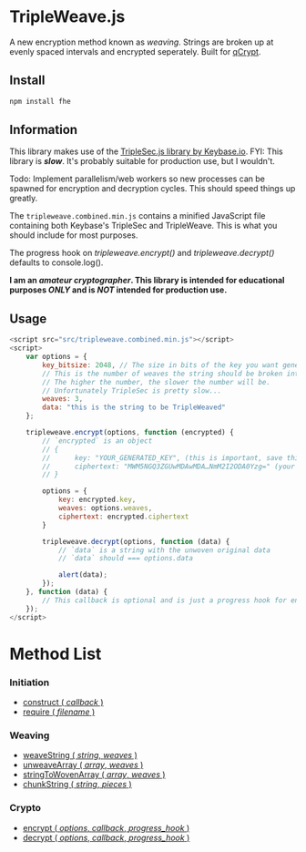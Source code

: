 # TripleWeave.js
A new encryption method known as _weaving_. Strings are broken up at evenly spaced intervals and encrypted seperately. Built for [qCrypt](https://getqcrypt.com/).

## Install
```bash
npm install fhe
```

## Information
This library makes use of the [TripleSec.js library by Keybase.io](https://keybase.io/triplesec/).
FYI: This library is **_slow_**. It's probably suitable for production use, but I wouldn't.

Todo: Implement parallelism/web workers so new processes can be spawned for encryption and decryption cycles. This should speed things up greatly.

The ```tripleweave.combined.min.js``` contains a minified JavaScript file containing both Keybase's TripleSec and TripleWeave. This is what you should include for most purposes.

The progress hook on _tripleweave.encrypt()_ and _tripleweave.decrypt()_ defaults to console.log().

**I am an _amateur cryptographer_. This library is intended for educational purposes _ONLY_ and is _NOT_ intended for production use.**

## Usage
```javascript
<script src="src/tripleweave.combined.min.js"></script>
<script>
	var options = {
		key_bitsize: 2048, // The size in bits of the key you want generated
		// This is the number of weaves the string should be broken into
		// The higher the number, the slower the number will be.
		// Unfortunately TripleSec is pretty slow...
		weaves: 3,
		data: "this is the string to be TripleWeaved"
	};

	tripleweave.encrypt(options, function (encrypted) {
		// `encrypted` is an object
		// {
		//		key: "YOUR_GENERATED_KEY", (this is important, save this)	
		// 		ciphertext: "MWM5NGQ3ZGUwMDAwMDA…NmM2I2ODA0Yzg=" (your encrypted TripleWeave cipher)
		// }

		options = {
			key: encrypted.key,
			weaves: options.weaves,
			ciphertext: encrypted.ciphertext
		}

		tripleweave.decrypt(options, function (data) {
			// `data` is a string with the unwoven original data
			// `data` should === options.data

			alert(data);
		});
	}, function (data) {
		// This callback is optional and is just a progress hook for encryption/decryption cycles
	});
</script>
```

Method List
===========
### Initiation
- [construct ( *callback* )]()
- [require ( *filename* )]()

### Weaving
- [weaveString ( *string*, *weaves* )]()
- [unweaveArray ( *array*, *weaves* )]()
- [stringToWovenArray ( *array*, *weaves* )]()
- [chunkString ( *string*, *pieces* )]()

### Crypto
- [encrypt ( *options*, *callback*, *progress_hook* )]()
- [decrypt ( *options*, *callback*, *progress_hook* )]()